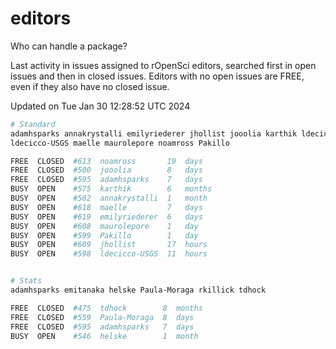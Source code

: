 # editors

Who can handle a package?

Last activity in issues assigned to rOpenSci editors, searched first in open
issues and then in closed issues. Editors with no open issues are FREE, even if
they also have no closed issue.


Updated on Tue Jan 30 12:28:52 UTC 2024

```bash
# Standard
adamhsparks annakrystalli emilyriederer jhollist jooolia karthik ldecicco
ldecicco-USGS maelle maurolepore noamross Pakillo

FREE  CLOSED  #613  noamross       19  days
FREE  CLOSED  #500  jooolia        8   days
FREE  CLOSED  #595  adamhsparks    7   days
BUSY  OPEN    #575  karthik        6   months
BUSY  OPEN    #502  annakrystalli  1   month
BUSY  OPEN    #618  maelle         7   days
BUSY  OPEN    #619  emilyriederer  6   days
BUSY  OPEN    #608  maurolepore    1   day
BUSY  OPEN    #599  Pakillo        1   day
BUSY  OPEN    #609  jhollist       17  hours
BUSY  OPEN    #598  ldecicco-USGS  11  hours


# Stats
adamhsparks emitanaka helske Paula-Moraga rkillick tdhock

FREE  CLOSED  #475  tdhock        8  months
FREE  CLOSED  #559  Paula-Moraga  8  days
FREE  CLOSED  #595  adamhsparks   7  days
BUSY  OPEN    #546  helske        1  month
```

